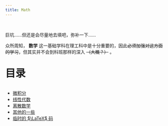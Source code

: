 ```yaml
---
title: Math
---
```


<br>

巨坑......但还是会尽量地去填吧，弥补一下......

众所周知， $\textbf{数学}$ 这一基础学科在理工科中是十分重要的，因此~~必须加强对这方面的学习~~，但其实并不会到科班那样的深入 ~~（大概？）~~ 。

<p style="font-size: 32px; font-weight: bold;">目录</p>

- [微积分](Calculus/README.md)
- [线性代数](LinearAlgebra/README.md)
- [离散数学](DiscreteMathematics/README.md)
- [其他的一些](Others.md)
- [临时的 $\LaTeX$ 码 ](latex_t.md)
